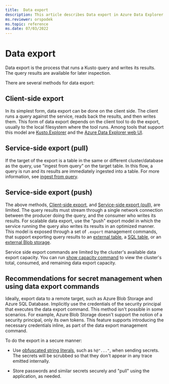 ```yaml
---
title:  Data export
description: This article describes Data export in Azure Data Explorer.
ms.reviewer: orspodek
ms.topic: reference
ms.date: 07/03/2022
---
```

# Data export

Data export is the process that runs a Kusto query and writes its results. The query results are available for later inspection.

There are several methods for data export:

## Client-side export

  In its simplest form, data export can be done on the client side. The client
  runs a query against the service, reads back the results, and then writes them.
  This form of data export depends on the client tool to do the
  export, usually to the local filesystem where the tool runs. Among tools
  that support this model are [Kusto.Explorer](../../tools/kusto-explorer.md) and the
  [Azure Data Explorer web UI](../../../web-query-data.md).

## Service-side export (pull)

  If the target of the export is a table in the same or different cluster/database
  as the query, use "ingest from query" on the target table. In this flow, a query is run and its results are immediately ingested into a table. For more information, see [ingest from query](../../management/data-ingestion/ingest-from-query.md).

## Service-side export (push)

  The above methods, [Client-side export](#client-side-export), and [Service-side export (pull)](#service-side-export-pull), are limited. The query results must stream through a single network connection between the producer doing the query, and the consumer who writes its results.
  For scalable data export, use the "push" export model in which the service running the query also writes its results in an optimized manner.
  This model is exposed through a set of `.export` management commands, that support exporting query results to an [external table](export-data-to-an-external-table.md),
  a [SQL table](export-data-to-sql.md), or an [external Blob storage](export-data-to-storage.md).

  Service side export commands are limited by the cluster's available data export capacity.
  You can run [show capacity command](../../management/diagnostics.md#show-capacity) to view the cluster's total, consumed, and remaining data export capacity.

## Recommendations for secret management when using data export commands

Ideally, export data to a remote target, such as Azure Blob Storage and Azure SQL Database. Implicitly use the credentials of the security principal that executes the data export command. This method isn't possible in some scenarios. For example, Azure Blob Storage doesn't support the notion of a security principal, only its own tokens.
This feature supports introducing the necessary credentials inline, as part of the data export management command.

To do the export in a secure manner:

* Use [obfuscated string literals](../../query/scalar-data-types/string.md#obfuscated-string-literals), such as `h@"..."`, when sending secrets. The secrets will be scrubbed so that they don't appear in any trace emitted internally.

* Store passwords and similar secrets securely and "pull" using the application, as needed.
